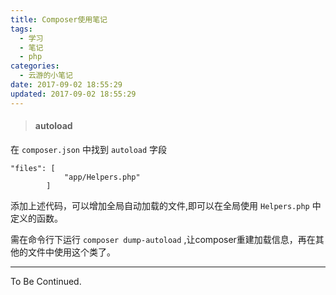 ```yaml
---
title: Composer使用笔记
tags:
  - 学习
  - 笔记
  - php
categories:
  - 云游的小笔记
date: 2017-09-02 18:55:29
updated: 2017-09-02 18:55:29
---
```


<!-- more -->
> #### autoload

在 `composer.json` 中找到 `autoload` 字段

    "files": [
                "app/Helpers.php"
            ]

添加上述代码，可以增加全局自动加载的文件,即可以在全局使用 `Helpers.php` 中定义的函数。

需在命令行下运行 `composer dump-autoload` ,让composer重建加载信息，再在其他的文件中使用这个类了。

* * *

To Be Continued.